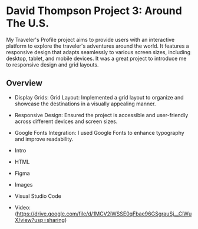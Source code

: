 # David Thompson Project 3: Around The U.S.

My Traveler's Profile project aims to provide users with an interactive platform to explore the traveler's adventures around the world. It features a responsive design that adapts seamlessly to various screen sizes, including desktop, tablet, and mobile devices. It was a great project to introduce me to responsive design and grid layouts.

## Overview  

* Display Grids: Grid Layout: Implemented a grid layout to organize and showcase the destinations in a   visually appealing manner.
* Responsive Design: Ensured the project is accessible and user-friendly across different devices and   screen sizes.
 * Google Fonts Integration: I used Google Fonts to enhance typography and improve readability.
* Intro 
* HTML 
* Figma  
* Images
* Visual Studio Code
 
* Video:(https://drive.google.com/file/d/1MCV2iWSSE0qFbae96GSgrauSj__ClWuX/view?usp=sharing)

  
